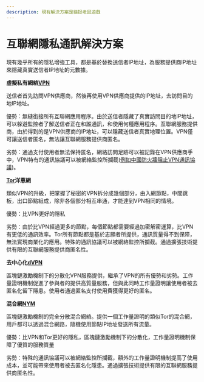 ```yaml
---
description: 現有解決方案是貓捉老鼠遊戲
---
```


# 互聯網隱私通訊解決方案

現有幾乎所有的隱私增強工具，都是基於替換送信者IP地址，為服務提供商IP地址來隱藏真實送信者IP地址的元數據。

**虛擬私有網絡**[**VPN**](https://zh.wikipedia.org/wiki/%E8%99%9B%E6%93%AC%E7%A7%81%E4%BA%BA%E7%B6%B2%E8%B7%AF)

送信者首先訪問VPN供應商，然後再使用VPN供應商提供的IP地址，去訪問目的地IP地址。

優勢：無縫銜接所有互聯網應用程序。由於送信者隱藏了真實訪問目的地IP地址，可以躲避監控者了解送信者正在和誰通訊，和使用何種應用程序。互聯網服務提供商，由於得到的是VPN供應商的IP地址，可以隱藏送信者真實地理位置。VPN僅可讓送信者匿名，無法讓互聯網服務提供商匿名。

劣勢：通過支付使用者無法保持匿名，網絡訪問足跡可以被記錄在VPN供應商手中，VPN特有的通訊協議可以被網絡監控所攔截([例如中國防火牆阻止VPN通訊協議](https://zh.wikipedia.org/wiki/%E9%98%B2%E7%81%AB%E9%95%BF%E5%9F%8E))。

[**Tor**](https://zh.wikipedia.org/zh-hant/Tor)**洋蔥網**

類似VPN的升級，把掌握了秘密的VPN拆分成幾個部分，由入網節點，中間跳板，出口節點組成，除非各個部分相互串通，才能達到VPN相同的情境。

優勢：比VPN更好的隱私

劣勢：由於比VPN經過更多的節點，每個節點都需要經過加密解密運算，比VPN有更低的通訊效率。Tor所有節點都是基於志願者所提供，通訊質量得不到保障，無法實現商業化的應用。特殊的通訊協議可以被網絡監控所攔截。通過擴張技術提供有限的互聯網服務提供商匿名性。

**去中心化**[**dVPN**](https://clearvpn.com/blog/dvpn-vs-vpn/)

區塊鏈激勵機制下的分散化VPN服務提供，繼承了VPN的所有優勢和劣勢。工作量證明機制促進了參與者的提供高質量服務，但與此同時工作量證明讓使用者被去匿名化留下隱患。使用者通過匿名支付使用費獲得更好的匿名。

**混合網**[**NYM**](https://nymtech.net/)

區塊鏈激勵機制的完全分散混合網絡。提供一個工作量證明的類似Tor的混合網，用戶都可以透過混合網路，隨機使用節點IP地址發送所有流量。

優勢：比VPN和Tor更好的隱私，區塊鏈激勵機制下的分散化，工作量證明機制保障了優質的服務質量

劣勢：特殊的通訊協議可以被網絡監控所攔截，額外的工作量證明機制提高了使用成本，並可能帶來使用者被去匿名化隱患。通過擴張技術提供有限的互聯網服務提供商匿名性。
